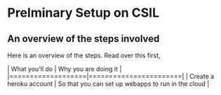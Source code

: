 Prelminary Setup on CSIL
========================


An overview of the steps involved
---------------------------------

Here is an overview of the steps.  Read over this first,

|  What you'll do   | Why you are doing it  |
|===================|=======================|
|  Create a heroku account |  So that you can set up webapps to run in the cloud |
